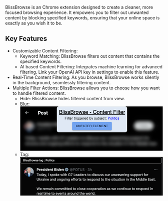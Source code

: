 BlissBrowse is an Chrome extension designed to create a cleaner, more focused browsing experience. It empowers you to filter out unwanted content by blocking specified keywords, ensuring that your online space is exactly as you wish it to be.

## Key Features

- Customizable Content Filtering: 
  - Keyword Matching: BlissBrowse filters out content that contains the specified keywords.
  - AI based Content Filtering: Integrates machine learning for advanced filtering. Link your OpenAI API key in settings to enable this feature.
- Real-Time Content Filtering: As you browse, BlissBrowse works silently in the background, seamlessly filtering content.
- Multiple Filter Actions: BlissBrowse allows you to choose how you want to handle filtered content.
  - Hide: BlissBrowse hides filtered content from view.
  - Blur: 
   ![img_1.png](screenshots/blur.png)
  - Tag:
  ![img.png](screenshots/tag.png)
